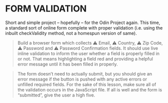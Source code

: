 # FORM VALIDATION

Short and simple project – hopefully – for the Odin Project again. This time, a standard sort of online form complete with proper validation (i.e. using the inbuilt checkValidity method, not a homespun version of same).

> Build a browser form which collects ⚠️ Email, ⚠️ Country, ⚠️ Zip Code, ⚠️ Password and ⚠️ Password Confirmation fields. It should use live inline validation to inform the user whether a field is properly filled in or not. That means highlighting a field red and providing a helpful error message until it has been filled in properly.

> The form doesn’t need to actually submit, but you should give an error message if the button is pushed with any active errors or unfilled required fields. For the sake of this lesson, make sure all of the validation occurs in the JavaScript file. If all is well and the form is “submitted”, give the user a high five.
